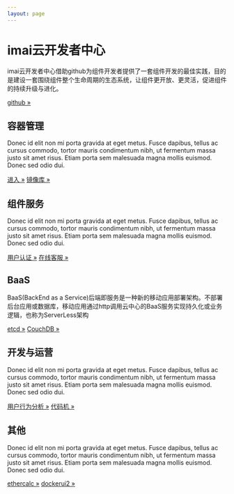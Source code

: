 ```yaml
---
layout: page
---
```

<script src="https://dev.imaicloud.com/adm-web/skins/js/shotcut.js" type="text/javascript"></script>
<div class="jumbotron">
  <div class="container">
    <h1>imai云开发者中心</h1>
    <p>imai云开发者中心借助github为组件开发者提供了一套组件开发的最佳实践，目的是建设一套围绕组件整个生命周期的生态系统，让组件更开放、更灵活，促进组件的持续升级与进化。</p>
    <p><a class="btn btn-primary btn-lg" href="https://github.com/imaidev/imaidev.github.io" role="button">github &raquo;</a></p>
  </div>
</div>
<div class="container">
  <div class="row">
    <div class="col-md-4">
      <h2>容器管理</h2>
      <p>Donec id elit non mi porta gravida at eget metus. Fusce dapibus, tellus ac cursus commodo, tortor mauris condimentum nibh, ut fermentum massa justo sit amet risus. Etiam porta sem malesuada magna mollis euismod. Donec sed odio dui. </p>
      <p><a class="btn btn-default" href="https://dockerui.imaicloud.com" role="button">进入 &raquo;</a>
         <a class="btn btn-default" href="https://registry.imaicloud.com" role="button">镜像库 &raquo;</a></p>
    </div>
    <div class="col-md-4">
      <h2>组件服务</h2>
      <p>Donec id elit non mi porta gravida at eget metus. Fusce dapibus, tellus ac cursus commodo, tortor mauris condimentum nibh, ut fermentum massa justo sit amet risus. Etiam porta sem malesuada magna mollis euismod. Donec sed odio dui. </p>
      <p><a class="btn btn-default" href="https://iam.imaicloud.com" role="button">用户认证 &raquo;</a>
         <a class="btn btn-default" href="http://ocs.imaicloud.com" role="button">在线客服 &raquo;</a></p>
   </div>
    <div class="col-md-4">
      <h2>BaaS</h2>
      <p>BaaS(BackEnd as a Service)后端即服务是一种新的移动应用部署架构。不部署后台应用或数据库，移动应用通过http调用云中心的BaaS服务实现持久化或业务逻辑，也称为ServerLess架构</p>
      <p><a class="btn btn-default" href="https://etcd.imaicloud.com/etcd?13" role="button">etcd &raquo;</a>
      <a class="btn btn-default" href="https://dev.imaicloud.com/couchdb/_utils/" role="button">CouchDB &raquo;</a></p>
    </div>
  </div>
  <div class="row">
    <div class="col-md-4">
      <h2>开发与运营</h2>
      <p>Donec id elit non mi porta gravida at eget metus. Fusce dapibus, tellus ac cursus commodo, tortor mauris condimentum nibh, ut fermentum massa justo sit amet risus. Etiam porta sem malesuada magna mollis euismod. Donec sed odio dui. </p>
      <p><a class="btn btn-default" href="https://uba.imaicloud.com" role="button">用户行为分析 &raquo;</a>
         <a class="btn btn-default" href="#" role="button">代码机 &raquo;</a></p>
    </div>
    <div class="col-md-4">
      <h2>其他</h2>
      <p>Donec id elit non mi porta gravida at eget metus. Fusce dapibus, tellus ac cursus commodo, tortor mauris condimentum nibh, ut fermentum massa justo sit amet risus. Etiam porta sem malesuada magna mollis euismod. Donec sed odio dui. </p>
      <p><a class="btn btn-default" href="https://ethercalc.imaicloud.com" role="button">ethercalc &raquo;</a>
         <a class="btn btn-default" href="http://dockerui2.imaicloud.com/" role="button">dockerui2 &raquo;</a></p>
   </div>
  </div>
</div> 
<div class="adm-block" id="ADM_SHORTCUT">
    <script type="text/javascript">
        window.ADM_SHORTCUT.init();
    </script>
</div>
